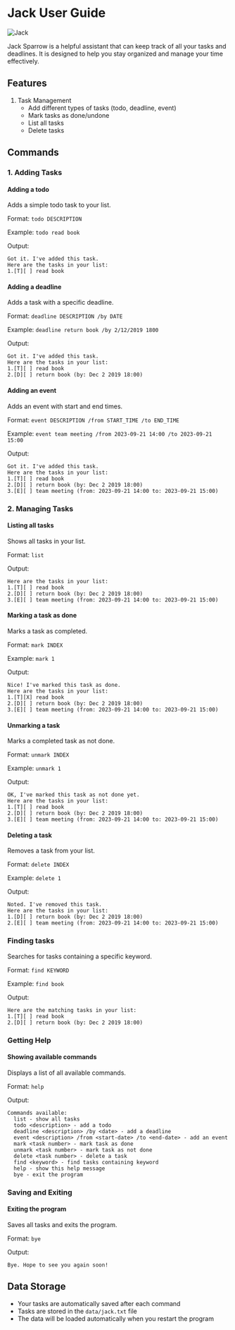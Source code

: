 # Jack User Guide

![Jack](../src/main/resources/images/Ui.png)

Jack Sparrow is a helpful assistant that can keep track of all your tasks and deadlines.
It is designed to help you stay organized and manage your time effectively.

## Features

1. Task Management
   - Add different types of tasks (todo, deadline, event)
   - Mark tasks as done/undone
   - List all tasks
   - Delete tasks

## Commands

### 1. Adding Tasks

#### Adding a todo
Adds a simple todo task to your list.

Format: `todo DESCRIPTION`

Example: `todo read book`

Output:
```
Got it. I've added this task.
Here are the tasks in your list:
1.[T][ ] read book
```

#### Adding a deadline
Adds a task with a specific deadline.

Format: `deadline DESCRIPTION /by DATE`

Example: `deadline return book /by 2/12/2019 1800`

Output:
```
Got it. I've added this task.
Here are the tasks in your list:
1.[T][ ] read book
2.[D][ ] return book (by: Dec 2 2019 18:00)
```

#### Adding an event
Adds an event with start and end times.

Format: `event DESCRIPTION /from START_TIME /to END_TIME`

Example: `event team meeting /from 2023-09-21 14:00 /to 2023-09-21 15:00`

Output:
```
Got it. I've added this task.
Here are the tasks in your list:
1.[T][ ] read book
2.[D][ ] return book (by: Dec 2 2019 18:00)
3.[E][ ] team meeting (from: 2023-09-21 14:00 to: 2023-09-21 15:00)
```

### 2. Managing Tasks

#### Listing all tasks
Shows all tasks in your list.

Format: `list`

Output:
```
Here are the tasks in your list:
1.[T][ ] read book
2.[D][ ] return book (by: Dec 2 2019 18:00)
3.[E][ ] team meeting (from: 2023-09-21 14:00 to: 2023-09-21 15:00)
```

#### Marking a task as done
Marks a task as completed.

Format: `mark INDEX`

Example: `mark 1`

Output:
```
Nice! I've marked this task as done.
Here are the tasks in your list:
1.[T][X] read book
2.[D][ ] return book (by: Dec 2 2019 18:00)
3.[E][ ] team meeting (from: 2023-09-21 14:00 to: 2023-09-21 15:00)
```

#### Unmarking a task
Marks a completed task as not done.

Format: `unmark INDEX`

Example: `unmark 1`

Output:
```
OK, I've marked this task as not done yet.
Here are the tasks in your list:
1.[T][ ] read book
2.[D][ ] return book (by: Dec 2 2019 18:00)
3.[E][ ] team meeting (from: 2023-09-21 14:00 to: 2023-09-21 15:00)
```

#### Deleting a task
Removes a task from your list.

Format: `delete INDEX`

Example: `delete 1`

Output:
```
Noted. I've removed this task.
Here are the tasks in your list:
1.[D][ ] return book (by: Dec 2 2019 18:00)
2.[E][ ] team meeting (from: 2023-09-21 14:00 to: 2023-09-21 15:00)
```

### Finding tasks 
Searches for tasks containing a specific keyword.

Format: `find KEYWORD`

Example: `find book`

Output:
```
Here are the matching tasks in your list:
1.[T][ ] read book
2.[D][ ] return book (by: Dec 2 2019 18:00)
```

### Getting Help

#### Showing available commands
Displays a list of all available commands.

Format: `help`

Output:
```
Commands available:
  list - show all tasks
  todo <description> - add a todo
  deadline <description> /by <date> - add a deadline
  event <description> /from <start-date> /to <end-date> - add an event
  mark <task number> - mark task as done
  unmark <task number> - mark task as not done
  delete <task number> - delete a task
  find <keyword> - find tasks containing keyword
  help - show this help message
  bye - exit the program
```

### Saving and Exiting

#### Exiting the program
Saves all tasks and exits the program.

Format: `bye`

Output:
```
Bye. Hope to see you again soon!
```

## Data Storage
- Your tasks are automatically saved after each command
- Tasks are stored in the `data/jack.txt` file
- The data will be loaded automatically when you restart the program

